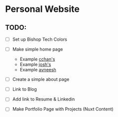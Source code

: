 # Personal Website

## TODO:

- [ ] Set up Bishop Tech Colors
- [ ] Make simple home page
    - Example [cchan's](https://christina.codes/)
    - Example [josh's](https://joshpress.net/)
    - Example [avneesh](https://www.avneesh.tech/)
- [ ] Create a simple about page
- [ ] Link to Blog
- [ ] Add link to Resume & Linkedin
- [ ] Make Portfolio Page with Projects (Nuxt Content)


